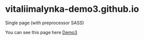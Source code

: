 # vitaliimalynka-demo3.github.io
Single page (with preprocessor SASS)

You can see this page here [Demo3](https://vitaliimalynka.github.io/vitaliimalynka-demo3.github.io/)
